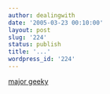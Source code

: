 ```yaml
---
author: dealingwith
date: '2005-03-23 00:10:00'
layout: post
slug: '224'
status: publish
title: '...'
wordpress_id: '224'
---
```


[major geeky][1]

   [1]: http://www.livejournal.com/users/jwz/456333.html?nc=19&style=mine


